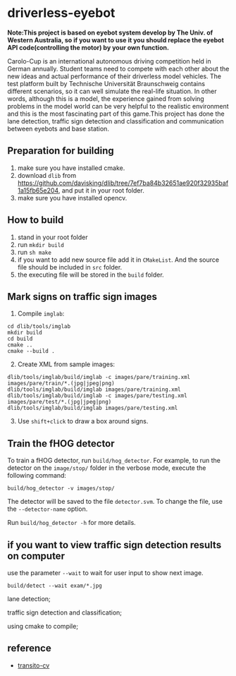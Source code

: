 # driverless-eyebot
**Note:This project is based on eyebot system develop by The Univ. of Western Australia, so if you want to use it you should replace the eyebot API code(controlling the motor) by your own function.**

Carolo-Cup is an international autonomous driving competition held in German annually. Student teams need to compete with each other about the new ideas and actual performance of their driverless model vehicles. The test platform built by Technische Universität Braunschweig contains different scenarios, so it can well simulate the real-life situation. In other words, although this is a model, the experience gained from solving problems in the model world can be very helpful to the realistic environment and this is the most fascinating part of this game.This project has done the lane detection, traffic sign detection and classification and communication between eyebots and base station.

## Preparation for building
1. make sure you have installed cmake.
2. download `dlib` from https://github.com/davisking/dlib/tree/7ef7ba84b32651ae920f32935baf1a15fb65e204, and put it in your root folder.
3. make sure you have installed opencv.


## How to build
1. stand in your root folder
2. run `mkdir build`
3. run `sh make`
4. if you want to add new source file add it in `CMakeList`. And the source file should be included in `src` folder.
5. the executing file will be stored in the `build` folder. 

## Mark signs on traffic sign images
1. Compile `imglab`:

```
cd dlib/tools/imglab
mkdir build
cd build
cmake ..
cmake --build .
```

2. Create XML from sample images:

```
dlib/tools/imglab/build/imglab -c images/pare/training.xml images/pare/train/*.(jpg|jpeg|png)
dlib/tools/imglab/build/imglab images/pare/training.xml
dlib/tools/imglab/build/imglab -c images/pare/testing.xml images/pare/test/*.(jpg|jpeg|png)
dlib/tools/imglab/build/imglab images/pare/testing.xml
```

3. Use `shift+click` to draw a box around signs.

## Train the fHOG detector

To train a fHOG detector, run `build/hog_detector`. For example, to run the detector on the `image/stop/` folder in the verbose mode,  execute the following command: 

```
build/hog_detector -v images/stop/
```

The detector will be saved to the file `detector.svm`. To change the file, use the `--detector-name` option.

Run `build/hog_detector -h` for more details.

## if you want to view traffic sign detection results on computer

use the parameter `--wait` to wait for user input to show next image.

```
build/detect --wait exam/*.jpg
```

lane detection;

traffic sign detection and classification;

using cmake to compile;

## reference
- [transito-cv](https://github.com/fabioperez/transito-cv.git)  
